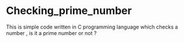 # Checking_prime_number
This is simple code written in C programming language which checks a number , is it a prime number or not ?
